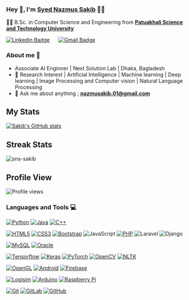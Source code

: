 
### Hey 👋, I'm **[Syed Nazmus Sakib](https://www.linkedin.com/in/sns-sakib/)** 👨‍💻



👨‍🎓 B.Sc. in Computer Science and Engineering from  **[Patuakhali Science and Technology University](pstu.ac.bd/)** 


[![Linkedin Badge](https://img.shields.io/badge/-NazmusSakib-blue?style=flat-square&logo=Linkedin&logoColor=white&link=https://www.linkedin.com/in//sns-sakib/)](https://www.linkedin.com/in//sns-sakib/)  &nbsp;&nbsp;&nbsp;&nbsp;&nbsp;[![Gmail Badge](https://img.shields.io/badge/-nazmusakib.01@gmail.com-c14438?style=flat-square&logo=Gmail&logoColor=white&link=mailto:nazmusakib.01@gmail.com)](mailto:nazmusakib.01@gmail.com)&nbsp;&nbsp;&nbsp;&nbsp;&nbsp; 

### About me :eyes:

- Associate AI Enginner | Next Solution Lab | Dhaka, Bagladesh
- :dart: Research Interest | Artificial Intelligence | Machine learning | Deep learning | Image Processing and Computer vision | Natural Language Processing    
- :e-mail: Ask me about anything ; **nazmusakib.01@gmail.com**




## My Stats
[![Sakib's GitHub stats](https://github-readme-stats.vercel.app/api?username=sns-sakib&theme=merko)](https://github.com/sns-sakib/github-readme-stats&?theme=dark)

## Streak Stats
<img src="https://github-readme-streak-stats.herokuapp.com/?user=sns-sakib&theme=merko" alt="sns-sakib"  /> 




## Profile View
![Profile views](https://gpvc.arturio.dev/sns-sakib)

### Languages and Tools :computer:

[![Python](https://img.shields.io/badge/-Python-black?style=flat&logo=python&link=https://github.com/Dream-kid)](https://github.com/sns-sakib) 
[![Java](https://img.shields.io/badge/Java-orange?style=flat&logo=java&logoColor=white&link=https://github.com/Dream-kid)](https://github.com/sns-sakib) 
[![C++](https://img.shields.io/badge/-C/C%2B%2B-%2300599C?style=flat&logo=C%2B%2B&logoColor=ffffff)](https://github.com/sns-sakib) 


[![HTML5](https://img.shields.io/badge/-HTML5-E34F26?style=flat&logo=html5&logoColor=white&link=https://github.com/sns-sakib)](https://github.com/sns-sakib)
[![CSS3](https://img.shields.io/badge/-CSS3-1572B6?style=flat&logo=css3&link=https://github.com/sns-sakib)](https://github.com/sns-sakib) 
[![Bootstrap](https://img.shields.io/badge/-Bootstrap-563D7C?style=flat&logo=bootstrap&link=https://github.com/sns-sakib)](https://github.com/sns-sakib)
![JavaScript](https://img.shields.io/badge/-JavaScript-black?style=flat&logo=javascript&link=https://github.com/sns-sakib)
[![PHP](https://img.shields.io/badge/-PHP-563D7C?style=flat&logo=php&link=https://github.com/sns-sakib)](https://github.com/sns-sakib)
![Laravel](https://img.shields.io/badge/-Laravel-black?style=flat&logo=laravel&link=https://github.com/sns-sakib)
![Django](https://img.shields.io/badge/-Django-black?style=flat&logo=django&link=https://github.com/sns-sakib)

[![MySQL](https://img.shields.io/badge/-MySQL-black?style=flat&logo=mysql&link=https://github.com/sns-sakib)](https://github.com/sns-sakib)
[![Oracle](https://img.shields.io/badge/-Oracle-black?style=flat&logo=mysql&link=https://github.com/sns-sakib)](https://github.com/sns-sakib)

[![Tensorflow](https://img.shields.io/badge/-Tensorflow-gray?style=flat&logo=tensorflow&link=https://github.com/sns-sakib)](https://github.com/sns-sakib) 
[![Keras](https://img.shields.io/badge/-Keras-red?style=flat&logo=keras&link=https://github.com/sns-sakib)](https://github.com/sns-sakib)
[![PyTorch](https://img.shields.io/badge/-PyTorch-red?style=flat&logo=pytorch&link=https://github.com/sns-sakib)](https://github.com/sns-sakib) 
[![OpenCV](https://img.shields.io/badge/-OpenCV-gray?style=flat&logo=opencv&link=https://github.com/sns-sakib)](https://github.com/sns-sakib) 
[![NLTK](https://img.shields.io/badge/-NLTK-red?style=flat&logo=nltk&link=https://github.com/sns-sakib)](https://github.com/sns-sakib) 

[![OpenGL](https://img.shields.io/badge/-OpenGL-black?style=flat&logo=opegl&link=https://github.com/sns-sakib)](https://github.com/sns-sakib) 
[![Android](https://img.shields.io/badge/-Android-black?style=flat&logo=android&link=https://github.com/sns-sakib)](https://github.com/sns-sakib) 
[![Firebase](https://img.shields.io/badge/-Firebase-black?style=flat&logo=firebase&link=https://github.com/sns-sakib)](https://github.com/sns-sakib) 


[![Logisim](https://img.shields.io/badge/-Logisim-black?style=flat&logo=logisim&link=https://github.com/sns-sakib)](https://github.com/sns-sakib) 
[![Arduino](https://img.shields.io/badge/-Arduino-black?style=flat&logo=arduino&link=https://github.com/sns-sakib)](https://github.com/sns-sakib) 
[![Raspberry Pi](https://img.shields.io/badge/-Raspberrypi-black?style=flat&logo=raspberrypi&link=https://github.com/sns-sakib)](https://github.com/sns-sakib)

[![Git](https://img.shields.io/badge/-Git-black?style=flat&logo=git&link=https://github.com/sns-sakib)](https://github.com/sns-sakib)
[![GitLab](https://img.shields.io/badge/-GitLab-FCA121?style=flat&logo=gitlab&link=https://github.com/sns-sakib)](https://gitlab.com/sns-sakib)
[![GitHub](https://img.shields.io/badge/-GitHub-181717?style=flat&logo=github&link=https://github.com/sns-sakib)](https://github.com/sns-sakib)



